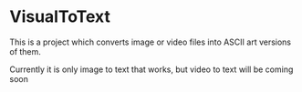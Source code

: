 # VisualToText

This is a project which converts image or video files into ASCII art versions of them.

Currently it is only image to text that works, but video to text will be coming soon
